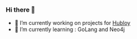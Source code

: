 ### Hi there 👋

- 🔭 I’m currently working on projects for [Hubloy](https://www.hubloy.com)
- 🌱 I’m currently learning : GoLang and Neo4j
